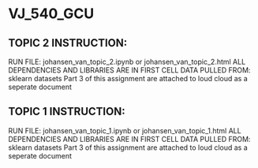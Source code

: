 # VJ_540_GCU

## TOPIC 2 INSTRUCTION:
RUN FILE: johansen_van_topic_2.ipynb or johansen_van_topic_2.html 
ALL DEPENDENCIES AND LIBRARIES ARE IN FIRST CELL
DATA PULLED FROM: sklearn datasets
Part 3 of this assignment are attached to loud cloud as a seperate document


## TOPIC 1 INSTRUCTION:
RUN FILE: johansen_van_topic_1.ipynb or johansen_van_topic_1.html 
ALL DEPENDENCIES AND LIBRARIES ARE IN FIRST CELL
DATA PULLED FROM: sklearn datasets
Part 3 of this assignment are attached to loud cloud as a seperate document
